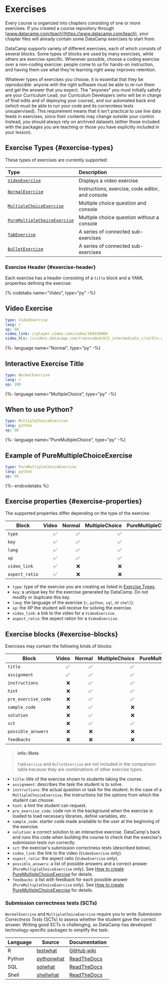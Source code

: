 # Exercises

Every course is organized into chapters consisting of one or more exercises.  If you created a course repository through [www.datacamp.com/teach](https://www.datacamp.com/teach), your chapter files will already contain some DataCamp exercises to start from.

DataCamp supports variety of different exercises, each of which consists of several blocks.  Some types of blocks are used by many exercises, while others are exercise-specific.  Whenever possible, choose a coding exercise over a non-coding exercise: people come to us for hands-on instruction, and having them use what they're learning right away improves retention.

Whatever types of exercises you choose, it is essential that they be *reproducible*: anyone with the right software must be able to re-run them and get the answer that you expect.  The "anyones" you must initially satisfy are your Curriculum Lead, our Curriculum Developers (who will be in charge of final edits and of deploying your course), and our automated back end (which must be able to run your code and its correcntess tests unsupervised).  This requirement means that it isn't practical to use live data feeds in exercises, since their contents may change outside your control.  Instead, you should always rely on archived datasets (either those included with the packages you are teaching or those you have explicitly included in your lesson).

## Exercise Types {#exercise-types}

These types of exercises are currently supported:

| Type                                                                 | Description |
|:---------------------------------------------------------------------|:------------|
| [`VideoExercise`](video-exercise.md)                                 | Displays a video exercise |
| [`NormalExercise`](normal-exercise)                                  | Instructions, exercise, code editor, and console |
| [`MultipleChoiceExercise`](multiple-choice-exercise.md)              | Multiple choice question and console |
| [`PureMultipleChoiceExercise`](multiple-choice-exercise.md#pure-mce) | Multiple choice question without a console |
| [`TabExercise`](tab-exercise.md)                                     | A series of connected sub-exercises |
| [`BulletExercise`](bullet-exercise.md)                               | A series of connected sub-exercises |   

### Exercise Header {#exercise-header}

Each exercise has a header consisting of a `title` block and a YAML properties defining the exercise:

{% codetabs name="Video", type="py" -%}
## Video Exercise

```yaml
type: VideoExercise 
lang: r
xp: 50 
video_link: //player.vimeo.com/video/160339466
video_hls: //videos.datacamp.com/transcoded/672_intermediate_r/v2/hls-ch1_1.master.m3u8
```
{%- language name="Normal", type="py" -%}
## Interactive Exercise Title

```yaml
type: NormalExercise
lang: r
xp: 100
```
{%- language name="MultipleChoice", type="py" -%}
## When to use Python?

```yaml
type: MultipleChoiceExercise
lang: python
xp: 50
```
{%- language name="PureMultipleChoice", type="py" -%}
## Example of PureMultipleChoiceExercise

```yaml
type: PureMultipleChoiceExercise
lang: python
xp: 50
```
{%- endcodetabs %}

## Exercise properties {#exercise-properties}

The supported properties differ depending on the type of the exercise:

| Block          | Video              | Normal             | MultipleChoice     | PureMultipleChoice  |
|----------------|-------------------:|-------------------:|-------------------:|--------------------:|
| `type`         | :white_check_mark: | :white_check_mark: | :white_check_mark: | :white_check_mark:  |
| `key`          | :white_check_mark: | :white_check_mark: | :white_check_mark: | :white_check_mark:  |
| `lang`         | :white_check_mark: | :white_check_mark: | :white_check_mark: | :x:                 |
| `xp`           | :white_check_mark: | :white_check_mark: | :white_check_mark: | :white_check_mark:  |
| `video_link`   | :white_check_mark: | :x:                | :x:                | :x:                 |
| `aspect_ratio` | :white_check_mark: | :x:                | :x:                | :x:                 |

- `type`: type of the exercise you are creating as listed in [Exercise Types](README.md#exercise-types).
- `key`: a unique key for the exercise generated by DataCamp. Do not modify or duplicate this key.
- `lang`: the language of the exercise (`r`, `python`, `sql`, or `shell`).
- `xp`: the XP the student will receive for solving the exercise.
- `video_link`: a link to the video for a `VideoExercise`.
- `aspect_ratio`: the aspect ration for a `VideoExercise`.

## Exercise blocks {#exercise-blocks}

Exercises may contain the following kinds of blocks:

| Block               | Video              | Normal             | MultipleChoice     | PureMultipleChoice |
|---------------------|-------------------:|-------------------:|-------------------:|-------------------:|
| `title`             | :white_check_mark: | :white_check_mark: | :white_check_mark: | :white_check_mark: |
| `assignment`        | :white_check_mark: | :white_check_mark: | :white_check_mark: | :white_check_mark: |
| `instructions`      | :x:                | :white_check_mark: | :white_check_mark: | :white_check_mark: |
| `hint`              | :x:                | :white_check_mark: | :white_check_mark: | :white_check_mark: |
| `pre_exercise_code` | :x:                | :white_check_mark: | :white_check_mark: | :white_check_mark: |
| `sample_code`       | :x:                | :white_check_mark: | :x:                | :x:                |
| `solution`          | :x:                | :white_check_mark: | :x:                | :x:                |
| `sct`               | :x:                | :white_check_mark: | :white_check_mark: | :x:                |
| `possible_answers`  | :x:                | :x:                | :x:                | :white_check_mark: |
| `feedbacks`         | :x:                | :x:                | :x:                | :white_check_mark: |

> #### info::Note
> `TabExercise` and `BulletExercise` are not included in the comparison table because they are combinations of other exercise types.

- `title`: title of the exercise shown to students taking the course.
- `assignment`: describes the task the student is to solve.
- `instructions`: the actual question or task for the student. In the case of a `MultipleChoiceExercise`, the instructions list the options from which the student can choose.
- `hint`: a hint the student can request.
- `pre_exercise_code`: code run in the background when the exercise is loaded to load necessary libraries, define variables, etc.
- `sample_code`: starter code made available to the user at the beginning of the exercise.
- `solution`: a correct solution to an interactive exercise.  DataCamp's back end runs this code when building the course to check that the exercise's submission tests run correctly.
- `sct`: the exercise's submission correctness tests (described below).
- `video_link`: the link to the video (`VideoExercise` only).
- `aspect_ratio`: the aspect ratio (`VideoExercise` only).
- `possible_answers`: a list of possible answers and a correct answer (`PureMultipleChoiceExercise` only). See [How to create PureMultipleChoiceExercise](multiple-choice-exercise.md#pure-mce) for details.
- `feedbacks`: a list with feedback for each possible answer (`PureMultipleChoiceExercise` only). See [How to create PureMultipleChoiceExercise](multiple-choice-exercise.md#pure-mce) for details.

### Submission correctness tests (SCTs)

`NormalExercise` and `MultipleChoiceExercise` require you to write *Submission Correctness Tests* (SCTs) to assess whether the student gave the correct answer. Writing good SCTs is challenging, so DataCamp has developed technology-specific packages to simplify the task:

| Language | Source                                               | Documentation |
|----------|------------------------------------------------------|---------------|
| R        | [testwhat](https://github.com/datacamp/testwhat)     | [GitHub wiki](https://github.com/datacamp/testwhat/wiki) |
| Python   | [pythonwhat](https://github.com/datacamp/pythonwhat) | [ReadTheDocs](https://pythonwhat.readthedocs.io/en/latest/) |
| SQL      | [sqlwhat](https://github.com/datacamp/sqlwhat)       | [ReadTheDocs](https://sqlwhat.readthedocs.io/en/latest/) |
| Shell    | [shellwhat](https://github.com/datacamp/shellwhat)   | [ReadTheDocs](https://shellwhat.readthedocs.io/en/latest/) |
